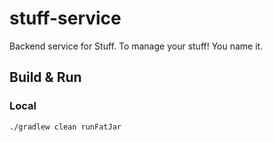 # stuff-service

Backend service for Stuff. To manage your stuff! You name it.

## Build & Run

### Local
```shell
./gradlew clean runFatJar
```
